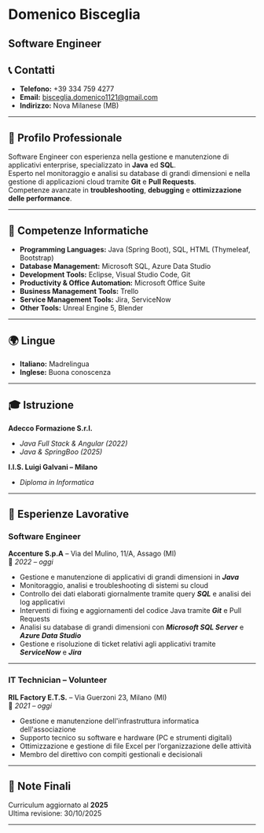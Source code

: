 
# Domenico Bisceglia
**Software Engineer**
---

## 📞 Contatti
- **Telefono:** +39 334 759 4277  
- **Email:** [bisceglia.domenico1121@gmail.com](mailto:bisceglia.domenico1121@gmail.com)  
- **Indirizzo:** Nova Milanese (MB)

---

## 💼 Profilo Professionale

Software Engineer con esperienza nella gestione e manutenzione di applicativi enterprise, specializzato in **Java** ed **SQL**.  
Esperto nel monitoraggio e analisi su database di grandi dimensioni e nella gestione di applicazioni cloud tramite **Git** e **Pull Requests**.  
Competenze avanzate in **troubleshooting**, **debugging** e **ottimizzazione delle performance**.

---

## 🧠 Competenze Informatiche

- **Programming Languages:** Java (Spring Boot), SQL, HTML (Thymeleaf, Bootstrap)  
- **Database Management:** Microsoft SQL, Azure Data Studio  
- **Development Tools:** Eclipse, Visual Studio Code, Git  
- **Productivity & Office Automation:** Microsoft Office Suite  
- **Business Management Tools:** Trello  
- **Service Management Tools:** Jira, ServiceNow  
-  **Other Tools:** Unreal Engine 5, Blender  

---

## 🌍 Lingue
- **Italiano:** Madrelingua  
- **Inglese:** Buona conoscenza  

---

## 🎓 Istruzione

**Adecco Formazione S.r.l.**  
- *Java Full Stack & Angular (2022)*  
- *Java & SpringBoo (2025)*

**I.I.S. Luigi Galvani – Milano**  
- *Diploma in Informatica*

---

## 🧩 Esperienze Lavorative

### **Software Engineer**  
**Accenture S.p.A** – Via del Mulino, 11/A, Assago (MI)  
📅 *2022 – oggi*

- Gestione e manutenzione di applicativi di grandi dimensioni in ***Java*** 
- Monitoraggio, analisi e troubleshooting di sistemi su cloud  
- Controllo dei dati elaborati giornalmente tramite query ***SQL*** e analisi dei log applicativi  
- Interventi di fixing e aggiornamenti del codice Java tramite ***Git*** e Pull Requests  
- Analisi su database di grandi dimensioni con ***Microsoft SQL Server*** e ***Azure Data Studio*** 
- Gestione e risoluzione di ticket relativi agli applicativi tramite ***ServiceNow*** e ***Jira***

---

### **IT Technician – Volunteer**  
**RIL Factory E.T.S.** – Via Guerzoni 23, Milano (MI)  
📅 *2021 – oggi*

- Gestione e manutenzione dell'infrastruttura informatica dell'associazione  
- Supporto tecnico su software e hardware (PC e strumenti digitali)  
- Ottimizzazione e gestione di file Excel per l’organizzazione delle attività  
- Membro del direttivo con compiti gestionali e decisionali  

---

## 🧾 Note Finali

Curriculum aggiornato al **2025**  
Ultima revisione: 30/10/2025  

---

